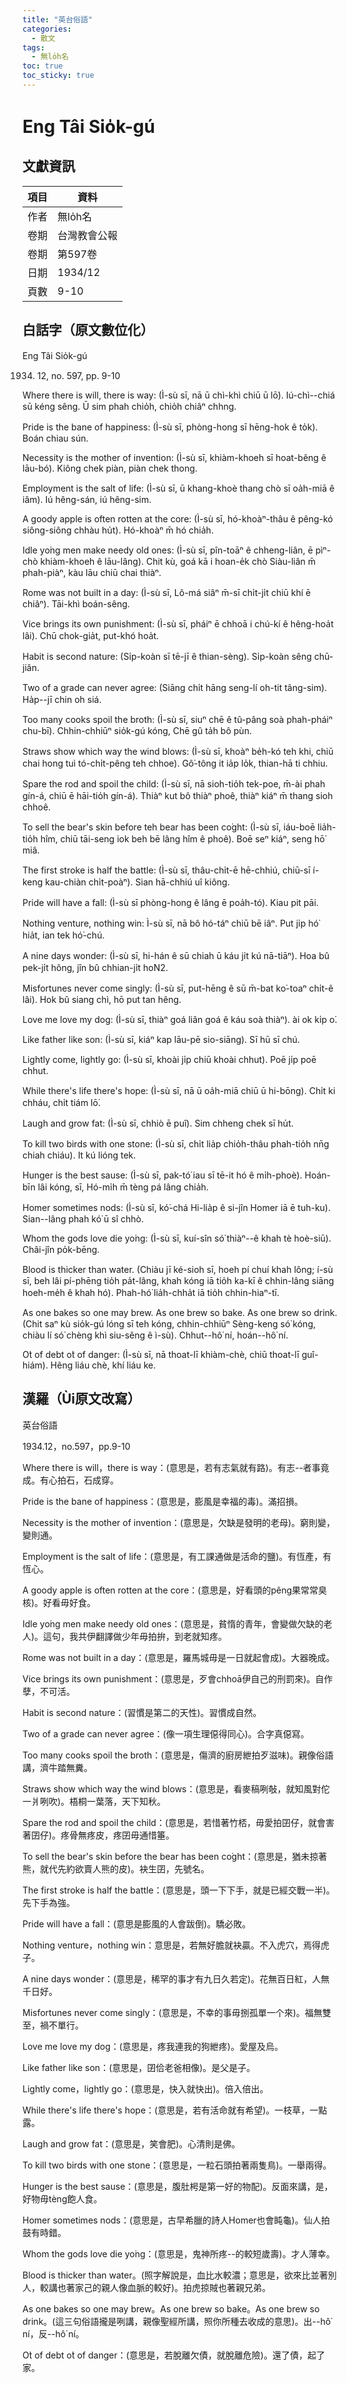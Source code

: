 ```yaml
---
title: "英台俗語"
categories:
  - 散文
tags:
  - 無lo̍h名
toc: true
toc_sticky: true
---
```


# Eng Tâi Sio̍k-gú

## 文獻資訊

| 項目 | 資料 |
|---|---|
| 作者 | 無lo̍h名 |
| 卷期 | 台灣教會公報 |
| 卷期 | 第597卷 |
| 日期 | 1934/12 |
| 頁數 | 9-10 |

## 白話字（原文數位化）

Eng Tâi Sio̍k-gú

1934. 12, no. 597, pp. 9-10

Where there is will, there is way: (Ì-sù sī, nā ū chì-khì chiū ū lō͘). Iú-chì--chiá sū kéng sêng. Ū sim phah chio̍h, chio̍h chiâⁿ chhng.

Pride is the bane of happiness: (Ì-sù sī, phòng-hong sī hēng-hok ê to̍k). Boán chiau sún.

Necessity is the mother of invention: (Ì-sù sī, khiàm-khoeh sī hoat-bêng ê lāu-bó). Kiông chek piàn, piàn chek thong.

Employment is the salt of life: (Ì-sù sī, ū khang-khoè thang chò sī oa̍h-miā ê iâm). Iú hêng-sán, iú hêng-sim.

A goody apple is often rotten at the core: (Ì-sù sī, hó-khoàⁿ-thâu ê pêng-kó siông-siông chhàu hu̍t). Hó-khoàⁿ m̄ hó chia̍h.

Idle yo͘ng men make needy old ones: (Ì-sù sī, pîn-toāⁿ ê chheng-liân, ē pìⁿ-chò khiàm-khoeh ê lāu-lâng). Chit kù, goá kā i hoan-e̍k chò Siàu-liân m̄ phah-piàⁿ, kàu lāu chiū chai thiàⁿ.

Rome was not built in a day: (Ì-sù sī, Lô-má siâⁿ m̄-sī chi̍t-ji̍t chiū khí ē chiâⁿ). Tāi-khì boán-sêng.

Vice brings its own punishment: (Ì-sù sī, pháiⁿ ē chhoā i chú-kí ê hêng-hoa̍t lâi). Chū chok-gia̍t, put-khó hoa̍t.

Habit is second nature: (Si̍p-koàn sī tē-jī ê thian-sèng). Si̍p-koàn sêng chū-jiân.

Two of a grade can never agree: (Siāng chi̍t hāng seng-lí oh-tit tâng-sim). Ha̍p--jī chin oh siá.

Too many cooks spoil the broth: (Ì-sù sī, siuⁿ chē ê tû-pâng soà phah-pháiⁿ chu-bī). Chhin-chhiūⁿ sio̍k-gú kóng, Chē gû ta̍h bô pùn.

Straws show which way the wind blows: (Ì-sù sī, khoàⁿ be̍h-kó teh khi, chiū chai hong tuì tó-chi̍t-pêng teh chhoe). Gô͘-tông it ia̍p lo̍k, thian-hā ti chhiu.

Spare the rod and spoil the child: (Ì-sù sī, nā sioh-tio̍h tek-poe, m̄-ài phah gín-á, chiū ē hāi-tio̍h gín-á). Thiàⁿ kut bô thiàⁿ phoê, thiàⁿ kiáⁿ m̄ thang sioh chhoê.

To sell the bear's skin before teh bear has been co͘ght: (Ì-sù sī, iáu-boē lia̍h-tio̍h hîm, chiū tāi-seng iok beh bē lâng hîm ê phoê). Boē seⁿ kiáⁿ, seng hō͘ miâ.

The first stroke is half the battle: (Ì-sù sī, thâu-chi̍t-ē hē-chhiú, chiū-sī í-keng kau-chiàn chi̍t-poàⁿ). Sian hā-chhiú uî kiông.

Pride will have a fall: (Ì-sù sī phòng-hong ê lâng ē poa̍h-tó). Kiau pit pāi.

Nothing venture, nothing win: Ì-sù sī, nā bô hó-táⁿ chiū bē iâⁿ. Put ji̍p hó͘ hia̍t, ian tek hó͘-chú.

A nine days wonder: (Ì-sù sī, hi-hán ê sū chiah ū káu ji̍t kú nā-tiāⁿ). Hoa bû pek-ji̍t hông, jîn bû chhian-ji̍t ho͘N2.

Misfortunes never come singly: (Ì-sù sī, put-hēng ê sū m̄-bat ko͘-toaⁿ chi̍t-ê lâi). Hok bû siang chì, hō put tan hêng.

Love me love my dog: (Ì-sù sī, thiàⁿ goá liân goá ê káu soà thiàⁿ). ài ok ki̍p o͘.

Like father like son: (Ì-sù sī, kiáⁿ kap lāu-pē sio-siāng). Sī hū sī chú.

Lightly come, lightly go: (Ì-sù sī, khoài ji̍p chiū khoài chhut). Poē ji̍p poē chhut.

While there's life there's hope: (Ì-sù sī, nā ū oa̍h-miā chiū ū hi-bōng). Chi̍t ki chháu, chi̍t tiám lō͘.

Laugh and grow fat: (Ì-sù sī, chhiò ē puî). Sim chheng chek sī hu̍t.

To kill two birds with one stone: (Ì-sù sī, chi̍t lia̍p chio̍h-thâu phah-tio̍h nn̄g chiah chiáu). It kú lióng tek.

Hunger is the best sause: (Ì-sù sī, pak-tó͘ iau sī tē-it hó ê mi̍h-phoè). Hoán-bīn lâi kóng, sī, Hó-mi̍h m̄ tèng pá lâng chia̍h.

Homer sometimes nods: (Ì-sù sī, kó͘-chá Hi-lia̍p ê si-jîn Homer iā ē tuh-ku). Sian--lâng phah kó͘ ū sî chhò.

Whom the gods love die yo͘ng: (Ì-sù sī, kuí-sîn só͘ thiàⁿ--ê khah tè hoè-siū). Châi-jîn po̍k-bēng.

Blood is thicker than water. (Chiàu jī ké-sioh sī, hoeh pí chuí khah lông; í-sù sī, beh lâi pí-phēng tio̍h pa̍t-lâng, khah kóng iā tio̍h ka-kī ê chhin-lâng siāng hoeh-me̍h ê khah hó). Phah-hó͘ lia̍h-chha̍t iā tio̍h chhin-hiaⁿ-tī.

As one bakes so one may brew. As one brew so bake. As one brew so drink. (Chit saⁿ kù sio̍k-gú lóng sī teh kóng, chhin-chhiūⁿ Sèng-keng só͘ kóng, chiàu lí só͘ chèng khì siu-sêng ê ì-sù). Chhut--hô͘ ní, hoán--hô͘ ní.

O͘t of debt o͘t of danger: (Ì-sù sī, nā thoat-lī khiàm-chè, chiū thoat-lī guî-hiám). Hêng liáu chè, khí liáu ke.

## 漢羅（Ùi原文改寫）

英台俗語

1934.12，no.597，pp.9-10

Where there is will，there is way：(意思是，若有志氣就有路)。有志--者事竟成。有心拍石，石成穿。

Pride is the bane of happiness：(意思是，膨風是幸福的毒)。滿招損。

Necessity is the mother of invention：(意思是，欠缺是發明的老母)。窮則變，變則通。

Employment is the salt of life：(意思是，有工課通做是活命的鹽)。有恆產，有恆心。

A goody apple is often rotten at the core：(意思是，好看頭的pêng果常常臭核)。好看毋好食。

Idle yo͘ng men make needy old ones：(意思是，貧惰的青年，會變做欠缺的老人)。這句，我共伊翻譯做少年毋拍拚，到老就知疼。

Rome was not built in a day：(意思是，羅馬城毋是一日就起會成)。大器晚成。

Vice brings its own punishment：(意思是，歹會chhoā伊自己的刑罰來)。自作孽，不可活。

Habit is second nature：(習慣是第二的天性)。習慣成自然。

Two of a grade can never agree：(像一項生理僫得同心)。合字真僫寫。

Too many cooks spoil the broth：(意思是，傷濟的廚房紲拍歹滋味)。親像俗語講，濟牛踏無糞。

Straws show which way the wind blows：(意思是，看麥稿咧敧，就知風對佗一爿咧吹)。梧桐一葉落，天下知秋。

Spare the rod and spoil the child：(意思是，若惜著竹桮，毋愛拍囝仔，就會害著囝仔)。疼骨無疼皮，疼囝毋通惜箠。

To sell the bear's skin before the bear has been co͘ght：(意思是，猶未掠著熊，就代先約欲賣人熊的皮)。袂生囝，先號名。

The first stroke is half the battle：(意思是，頭一下下手，就是已經交戰一半)。先下手為強。

Pride will have a fall：(意思是膨風的人會跋倒)。驕必敗。

Nothing venture，nothing win：意思是，若無好膽就袂贏。不入虎穴，焉得虎子。

A nine days wonder：(意思是，稀罕的事才有九日久若定)。花無百日紅，人無千日好。

Misfortunes never come singly：(意思是，不幸的事毋捌孤單一个來)。福無雙至，禍不單行。

Love me love my dog：(意思是，疼我連我的狗紲疼)。愛屋及烏。

Like father like son：(意思是，囝佮老爸相像)。是父是子。

Lightly come，lightly go：(意思是，快入就快出)。倍入倍出。

While there's life there's hope：(意思是，若有活命就有希望)。一枝草，一點露。

Laugh and grow fat：(意思是，笑會肥)。心清則是佛。

To kill two birds with one stone：(意思是，一粒石頭拍著兩隻鳥)。一舉兩得。

Hunger is the best sause：(意思是，腹肚枵是第一好的物配)。反面來講，是，好物毋tèng飽人食。

Homer sometimes nods：(意思是，古早希臘的詩人Homer也會盹龜)。仙人拍鼓有時錯。

Whom the gods love die yo͘ng：(意思是，鬼神所疼--的較短歲壽)。才人薄幸。

Blood is thicker than water。(照字解說是，血比水較濃；意思是，欲來比並著別人，較講也著家己的親人像血脈的較好)。拍虎掠賊也著親兄弟。

As one bakes so one may brew。As one brew so bake。As one brew so drink。(這三句俗語攏是咧講，親像聖經所講，照你所種去收成的意思)。出--hô͘ ní，反--hô͘ ní。

O͘t of debt o͘t of danger：(意思是，若脫離欠債，就脫離危險)。還了債，起了家。
